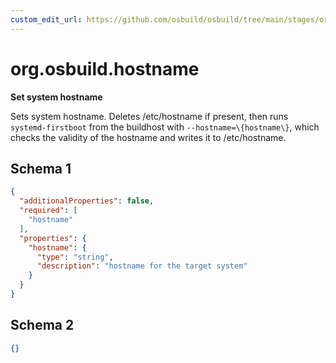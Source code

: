 ```yaml
---
custom_edit_url: https://github.com/osbuild/osbuild/tree/main/stages/org.osbuild.hostname.meta.json
---
```

# org.osbuild.hostname
<!--
[//]: # ( DO NOT MODIFY THIS FILE! )
[//]: # ( This content is generated by `scripts/pull_osbuild_modules.py` )
[//]: # ( Rather change the source of this: https://github.com/osbuild/osbuild/tree/main/stages/org.osbuild.hostname.meta.json )
-->

**Set system hostname**

Sets system hostname.
Deletes /etc/hostname if present, then runs `systemd-firstboot` from the
buildhost with `--hostname=\{hostname\}`, which checks the validity of the
hostname and writes it to /etc/hostname.

## Schema 1

```json
{
  "additionalProperties": false,
  "required": [
    "hostname"
  ],
  "properties": {
    "hostname": {
      "type": "string",
      "description": "hostname for the target system"
    }
  }
}
```

## Schema 2

```json
{}
```
